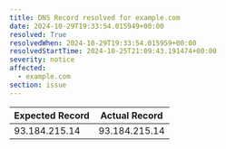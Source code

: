 ```yaml
---
title: DNS Record resolved for example.com
date: 2024-10-29T19:33:54.015949+00:00
resolved: True
resolvedWhen: 2024-10-29T19:33:54.015959+00:00
resolvedStartTime: 2024-10-25T21:09:43.191474+00:00
severity: notice
affected:
  - example.com
section: issue
---
```


| Expected Record  | Actual Record  |
|------------------|----------------|
| 93.184.215.14 | 93.184.215.14 |
